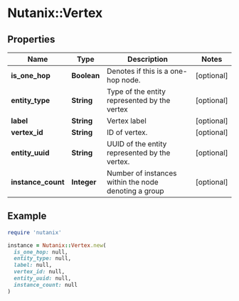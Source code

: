# Nutanix::Vertex

## Properties

| Name | Type | Description | Notes |
| ---- | ---- | ----------- | ----- |
| **is_one_hop** | **Boolean** | Denotes if this is a one-hop node. | [optional] |
| **entity_type** | **String** | Type of the entity represented by the vertex | [optional] |
| **label** | **String** | Vertex label | [optional] |
| **vertex_id** | **String** | ID of vertex. | [optional] |
| **entity_uuid** | **String** | UUID of the entity represented by the vertex. | [optional] |
| **instance_count** | **Integer** | Number of instances within the node denoting a group | [optional] |

## Example

```ruby
require 'nutanix'

instance = Nutanix::Vertex.new(
  is_one_hop: null,
  entity_type: null,
  label: null,
  vertex_id: null,
  entity_uuid: null,
  instance_count: null
)
```

